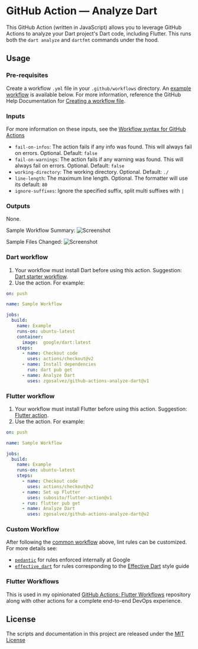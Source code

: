 # GitHub Action — Analyze Dart

This GitHub Action (written in JavaScript) allows you to leverage GitHub Actions to analyze your Dart project's Dart code, including Flutter. This runs both the `dart analyze` and `dartfmt` commands under the hood.

## Usage
### Pre-requisites
Create a workflow `.yml` file in your `.github/workflows` directory. An [example workflow](#common-workflow) is available below. For more information, reference the GitHub Help Documentation for [Creating a workflow file](https://help.github.com/en/articles/configuring-a-workflow#creating-a-workflow-file).

### Inputs
For more information on these inputs, see the [Workflow syntax for GitHub Actions](https://docs.github.com/actions/reference/workflow-syntax-for-github-actions#jobsjob_idstepswith)

- `fail-on-infos`: The action fails if any info was found. This will always fail on errors. Optional. Default: `false`
- `fail-on-warnings`: The action fails if any warning was found. This will always fail on errors. Optional. Default: `false`
- `working-directory`: The working directory. Optional. Default: `./`
- `line-length`: The maximum line length. Optional. The formatter will use its default: `80`
- `ignore-suffixes`: Ignore the specified suffix, split multi suffixes with `|`

### Outputs
None.

Sample Workflow Summary:
![Screenshot](assets/annotations.png)

Sample Files Changed:
![Screenshot](assets/files_changed.png)

### Dart workflow

1. Your workflow must install Dart before using this action. Suggestion: [Dart starter workflow](https://github.com/actions/starter-workflows/blob/main/ci/dart.yml).
2. Use the action. For example:
```yaml
on: push

name: Sample Workflow

jobs:
  build:
    name: Example
    runs-on: ubuntu-latest
    container:
      image:  google/dart:latest
    steps:
      - name: Checkout code
        uses: actions/checkout@v2
      - name: Install dependencies
        run: dart pub get
      - name: Analyze Dart
        uses: zgosalvez/github-actions-analyze-dart@v1
```

### Flutter workflow

1. Your workflow must install Flutter before using this action. Suggestion: [Flutter action](https://github.com/marketplace/actions/flutter-action).
2. Use the action. For example:
```yaml
on: push

name: Sample Workflow

jobs:
  build:
    name: Example
    runs-on: ubuntu-latest
    steps:
      - name: Checkout code
        uses: actions/checkout@v2
      - name: Set up Flutter
        uses: subosito/flutter-action@v1
      - run: flutter pub get
      - name: Analyze Dart
        uses: zgosalvez/github-actions-analyze-dart@v2
```

### Custom Workflow

After following the [common workflow](#common-workflow) above, lint rules can be customized. For more details see:
- [`pedantic`](https://github.com/dart-lang/pedantic) for rules enforced internally at Google
- [`effective_dart`](https://github.com/tenhobi/effective_dart) for rules corresponding to the [Effective Dart](https://dart.dev/guides/language/effective-dart) style guide

### Flutter Workflows

This is used in my opinionated [GitHub Actions: Flutter Workflows](https://github.com/zgosalvez/github-actions-flutter-workflows) repository along with other actions for a complete end-to-end DevOps experience.

## License
The scripts and documentation in this project are released under the [MIT License](LICENSE.md)
